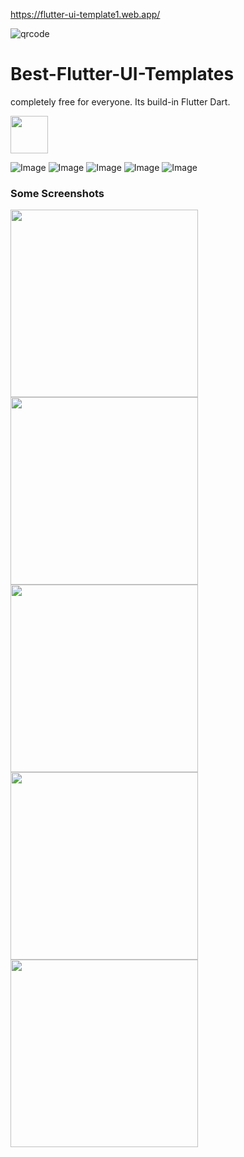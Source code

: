 
https://flutter-ui-template1.web.app/


![qrcode](https://github.com/user-attachments/assets/b563b507-c224-4dd0-b71f-6f51c8d60c83)


# Best-Flutter-UI-Templates

completely free for everyone. Its build-in Flutter Dart.

<a href="https://www.buymeacoffee.com/mitesh"><img src="https://cdn.buymeacoffee.com/buttons/v2/default-yellow.png" height="60"></a>

![Image](best_flutter_ui_templates/assets/introduction_animation/introduction_animation.png)
![Image](best_flutter_ui_templates/assets/hotel/hotel_booking.png)
![Image](best_flutter_ui_templates/assets/fitness_app/fitness_app.png)
![Image](assets/custom_drawer.png)
![Image](best_flutter_ui_templates/assets/design_course/design_course.png)

### Some Screenshots

<img src="assets/introduction_animation.gif" height="300em"><img src="assets/hotel_booking.gif" height="300em"><img src="assets/custom_drawer.gif" height="300em"><img src="assets/fitness_app.gif" height="300em" /> <img src="assets/design_course.gif" height="300em" />
